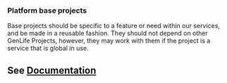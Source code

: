 ### Platform base projects
Base projects should be specific to a feature or need within our services, and 
be made in a reusable fashion.  They should not depend on other GenLife Projects, 
however, they may work with them if the project is a service that is global in use.

## See [Documentation](docs/README)

